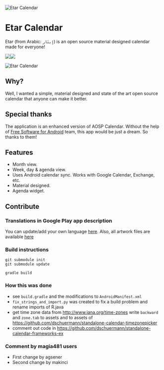 ![Etar Calendar](./assets/_pre_prod/Feature%20Graphic.png)
# Etar Calendar
Etar (from Arabic:  `إِيتَار`)  is an open source material designed calendar made for everyone!

[![](./assets/_pre_prod/en_fdroid.png)](https://f-droid.org/app/ws.xsoh.etar)[![](./assets/_pre_prod/en_google_play.png)](https://play.google.com/store/apps/details?id=ws.xsoh.etar)

![Etar Calendar](./assets/_pre_prod/publish/v1.0/animation.gif)

## Why?
Well, I wanted a simple, material designed and state of the art open source calendar that anyone can make it better.

## Special thanks

The application is an enhanced version of AOSP Calendar. Without the help of
[Free Software for Android](https://github.com/Free-Software-for-Android/Standalone-Calendar) team, 
this app would be just a dream. So thanks to them!

## Features
- Month view.
- Week, day & agenda view.
- Uses Android calendar sync. Works with Google Calendar, Exchange, etc.
- Material designed.
- Agenda widget.

## Contribute
### Translations in Google Play app description
You can update/add your own language [here](./assets/_pre_prod/publish/v1.0/features/). Also, all artwork files are available [here](./assets/_pre_prod/)

### Build instructions
```
git submodule init
git submodule update

gradle build
```

### How this was done
- see ``build.gradle`` and the modifications to ``AndroidManifest.xml``
- ``fix_strings_and_import.py`` was created to fix a build problem and rename imports of R.java
- get time zone data from http://www.iana.org/time-zones write ``backward`` and ``zone.tab`` to assets and to assets of https://github.com/dschuermann/standalone-calendar-timezonepicker
- comment out code in https://github.com/dschuermann/standalone-calendar-frameworks-ex

### Comment by magia481 users
- First change by agsener
- Second change by makinci
